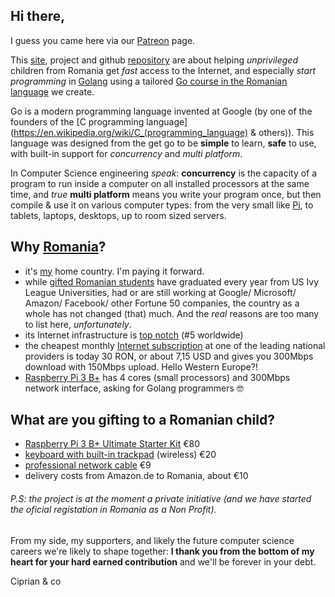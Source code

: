 <script src="https://wchat.freshchat.com/js/widget.js"></script>

<script>
  window.fcWidget.init({
    token: "1dbeef16-76f2-47bc-bc8a-f848842e00d7",
    host: "https://wchat.freshchat.com"
  });
</script>

## Hi there,

I guess you came here via our [Patreon](https://www.patreon.com/unPi) page.

This [site](https://www.unpi.ro/), project and github [repository](https://github.com/cipy/unpi.web) are about helping _unprivileged_ children from Romania get _fast_ access to the Internet, and especially _start programming_ in [Golang](https://golang.org) using a tailored [Go course in the Romanian language](https://go.unpi.ro/) we create.

Go is a modern programming language invented at Google (by one of the founders of the [C programming language](https://en.wikipedia.org/wiki/C_(programming_language) & others)). This language was designed from the get go to be **simple** to learn, **safe** to use, with built-in support for _concurrency_ and _multi platform_.

In Computer Science engineering _speak_: **concurrency** is the capacity of a program to run inside a computer on all installed processors at the same time, and _true_ **multi platform** means you write your program once, but then compile & use it on various computer types: from the very small like [Pi](https://www.raspberrypi.org), to tablets, laptops, desktops, up to room sized servers.

## Why [Romania](https://en.wikipedia.org/wiki/Romania)?

- it's [my](https://www.linkedin.com/in/ciprian-manea/) home country. I'm paying it forward.
- while [gifted Romanian students](https://space.nss.org/settlement/nasa/Contest/Results/2019/) have graduated every year from US Ivy League Universities, had or are still working at Google/ Microsoft/ Amazon/ Facebook/ other Fortune 50 companies, the country as a whole has not changed (that) much. And the _real_ reasons are too many to list here, _unfortunately_.
- its Internet infrastructure is [top notch](http://business-review.eu/news/romania-has-5th-fastest-internet-speed-in-the-world-176801) (#5 worldwide)
- the cheapest monthly [Internet subscription](https://www.digiromania.ro/servicii/internet) at one of the leading national providers is today 30 RON, or about 7,15 USD and gives you 300Mbps download with 150Mbps upload. Hello Western Europe?!
- [Raspberry Pi 3 B+](https://static.raspberrypi.org/files/product-briefs/Raspberry-Pi-Model-Bplus-Product-Brief.pdf) has 4 cores (small processors) and 300Mbps network interface, asking for Golang programmers 🤓

## What are you gifting to a Romanian child?

- [Raspberry Pi 3 B+ Ultimate Starter Kit](https://www.amazon.de/gp/product/B07DDCRFP6/) €80
- [keyboard with built-in trackpad](https://www.amazon.de/gp/product/B07HG5Q851/) (wireless) €20
- [professional network cable](https://www.amazon.de/gp/product/B00QV1F160/) €9
- delivery costs from Amazon.de to Romania, about €10

###### P.S: the project is at the moment a private initiative (and we have started the oficial registation in Romania as a Non Profit).

From my side, my supporters, and likely the future computer science careers we're likely to shape together: **I thank you from the bottom of my heart for your hard earned contribution** and we'll be forever in your debt.

Ciprian & co
